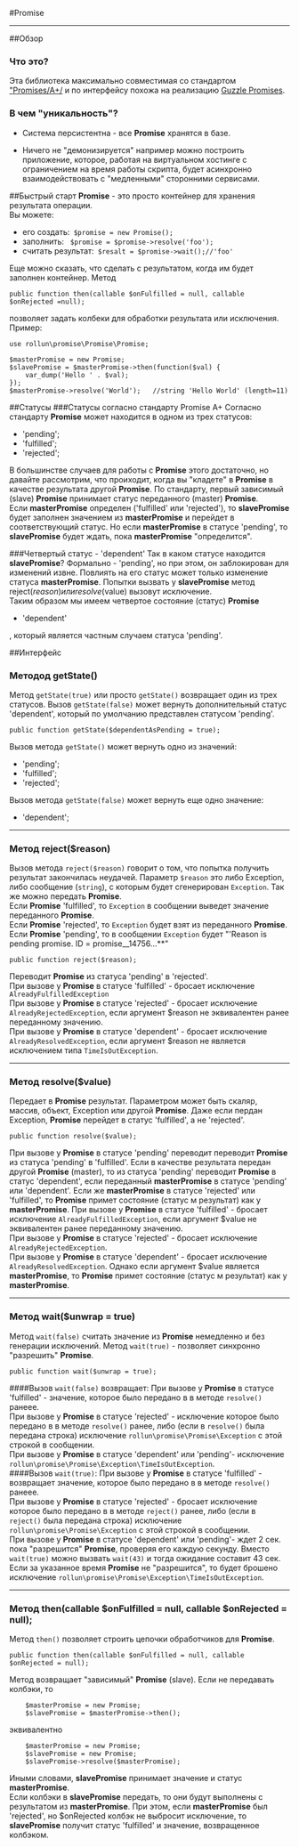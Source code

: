 #Promise  

----------


##Обзор
### Что это?
Эта библиотека максимально совместимая со стандартом ["Promises/A+/](https://promisesaplus.com/ "Promises/A+") и по интерфейсу похожа на реализацию [Guzzle Promises](https://github.com/guzzle/promises "Guzzle Promises").
### В чем "уникальность"?

- Система персистентна - все **Promise** хранятся в базе.  

- Ничего не "демонизируется" например можно построить приложение, которое, работая на виртуальном хостинге с ограничением на время работы скрипта, будет асинхронно взаимодействовать с "медленными" сторонними сервисами.

##Быстрый старт
**Promise** - это просто контейнер для хранения результата операции.  
Вы можете:  

- его создать:` $promise = new Promise();`  
- заполнить: ` $promise = $promise->resolve('foo');`  
- считать результат:` $resalt = $promise->wait();//'foo'`

Еще можно сказать, что сделать с результатом, когда им будет заполнен контейнер. Метод
     
	public function then(callable $onFulfilled = null, callable $onRejected =null);
позволяет задать колбеки для обработки результата или исключения. Пример:

	use rollun\promise\Promise\Promise;

	$masterPromise = new Promise;
	$slavePromise = $masterPromise->then(function($val) {
	    var_dump('Hello ' . $val);
	});
	$masterPromise->resolve('World');	//string 'Hello World' (length=11)


##Статусы
###Статусы согласно стандарту Promise A+
Согласно стандарту **Promise** может находится в одном из трех статусов:  
  
- 'pending';  
- 'fulfilled';  
- 'rejected';

В большинстве случаев для работы с **Promise** этого достаточно, но давайте рассмотрим, что проиходит, когда вы "кладете" в **Promise** в качестве результата
другой **Promise**. По стандарту, первый зависимый (slave) **Promise** принимает статус переданного (master) **Promise**.  
Если  **masterPromise** определен ('fulfilled' или 'rejected'), то **slavePromise** будет заполнен значением из **masterPromise** и перейдет в соответствующий статус.
Но если **masterPromise** в статусе 'pending', то **slavePromise** будет ждать, пока **masterPromise** "определится". 

###Четвертый статус - 'dependent'
Так в каком статусе находится **slavePromise**? Формально - 'pending', но при этом, он заблокирован для изменений извне.
Повлиять на его статус может только изменение статуса **masterPromise**. Попытки вызвать у **slavePromise** метод 
reject($reason) или resolve($value) вызовут исключение.   
Таким образом мы имеем четвертое состояние (статус) **Promise**

 - 'dependent'  

, который является частным случаем статуса 'pending'.


##Интерфейс  

### Методод getState()
Метод `getState(true)` или просто `getState()` возвращает один из трех статусов.
Вызов `getState(false)` может вернуть дополнительный статус 'dependent', который по умолчанию 
представлен статусом 'pending'.  

    public function getState($dependentAsPending = true);
Вызов метода `getState()` может вернуть одно из значений:

- 'pending';  
- 'fulfilled';  
- 'rejected';  

Вызов метода `getState(false)` может вернуть еще одно значение:

- 'dependent';

----------
### Метод reject($reason)
Вызов метода `reject($reason)` говорит о том, что попытка получить результат закончилась неудачей. Параметр `$reason` это либо Exception, либо сообщение (`string`), с которым будет сгенерирован `Exception`. Так же можно передать **Promise**.     
Если **Promise** 'fulfilled', то `Exception` в сообщении выведет значение переданного **Promise**.  
Если **Promise** 'rejected', то `Exception` будет взят из переданного **Promise**.  
Если **Promise** 'pending', то  в сообщении `Exception` будет "'Reason is pending promise. ID = promise__14756...**"


	public function reject($reason);
Переводит **Promise** из статуса 'pending' в 'rejected'.  
При вызове у **Promise** в статусе 'fulfilled' - бросает исключение `AlreadyFulfilledException`  
При вызове у **Promise** в статусе 'rejected' - бросает исключение `AlreadyRejectedException`, если 
аргумент $reason не эквивалентен ранее переданному значению.   
При вызове у **Promise** в статусе 'dependent' - бросает исключение `AlreadyResolvedException`, если 
аргумент $reason не является исключением типа `TimeIsOutException`.   

----------
### Метод resolve($value)
Передает в **Promise** результат. Параметром может быть скаляр, массив, объект, Exception или другой  **Promise**. Даже если пердан Exception, **Promise** перейдет в статус 'fulfilled', а не 'rejected'.

	public function resolve($value);
При вызове у **Promise** в статусе 'pending' переводит переводит **Promise** из статуса 'pending' в 'fulfilled'. Если в качестве результата передан другой **Promise** (master), то  из статуса 'pending' переводит **Promise** в статус 'dependent', если переданный **masterPromise** в статусе 'pending' или 'dependent'. Если же **masterPromise** в статусе 'rejected' или 'fulfilled', то **Promise** примет состояние  (статус м результат) как у **masterPromise**.
При вызове у **Promise** в статусе 'fulfilled' - бросает исключение `AlreadyFulfilledException`, если 
аргумент $value не эквивалентен ранее переданному значению.  
При вызове у **Promise** в статусе 'rejected' - бросает исключение `AlreadyRejectedException`.   
При вызове у **Promise** в статусе 'dependent' - бросает исключение `AlreadyResolvedException`. Однако если 
аргумент $value  является  **masterPromise**, то **Promise** примет состояние  (статус м результат) как у **masterPromise**.   

----------
### Метод wait($unwrap = true)



Метод `wait(false)` считать значение из **Promise** немедленно и без генерации исключений. Метод `wait(true)` - позволяет синхронно "разрешить" **Promise**.

	public function wait($unwrap = true);

####Вызов `wait(false)` возвращает:
При вызове у **Promise** в статусе 'fulfilled' - значение, которое было передано в
в методе `resolve()` ранеее.  
При вызове у **Promise** в статусе 'rejected' -  исключение которое было передано в
в методе `resolve()` ранее, либо (если в `resolve()` была передана строка) исключение `rollun\promise\Promise\Exception` с этой строкой в сообщении.    
При вызове у **Promise** в статусе 'dependent' или 'pending'- исключение `rollun\promise\Promise\Exception\TimeIsOutException`.  
####Вызов `wait(true)`:
При вызове у **Promise** в статусе 'fulfilled' - возвращает значение, которое было передано в
в методе `resolve()` ранеее.  
При вызове у **Promise** в статусе 'rejected' - бросает исключение которое было передано в
в методе `reject()` ранее, либо (если в `reject()` была передана строка) исключение `rollun\promise\Promise\Exception` с этой строкой в сообщении.    
При вызове у **Promise** в статусе 'dependent' или 'pending'- ждет 2 сек. пока "разрешится" **Promise**, проверяя его каждую секунду. Вместо `wait(true)` можно вызвать `wait(43)` и тогда 
ожидание составит 43 сек. Если за указанное время **Promise** не "разрешится", то будет брошено исключение `rollun\promise\Promise\Exception\TimeIsOutException`.


----------
### Метод  then(callable $onFulfilled = null, callable $onRejected = null);

Метод `then()` позволяет строить цепочки обработчиков для **Promise**.

    public function then(callable $onFulfilled = null, callable $onRejected = null);   

Метод возвращает "зависимый" **Promise** (slave). Если не передавать колбэки, то

        $masterPromise = new Promise;
        $slavePromise = $masterPromise->then();

эквивалентно   

        $masterPromise = new Promise;
        $slavePromise = new Promise;
		$slavePromise->resolve($masterPromise);

Иными словами, **slavePromise** принимает значение и статус **masterPromise**.  
Если колбэки в **slavePromise** передать, то они будут выполнены с результатом из **masterPromise**. При этом, если **masterPromise** был 'rejected', но $onRejected колбэк 
не выбросит исключение, то **slavePromise** получит статус 'fulfilled' и значение, возвращенное 
колбэком.




 
